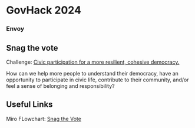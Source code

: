 # GovHack 2024
### Envoy

## Snag the vote

Challenge: [Civic participation for a more resilient, cohesive democracy.](https://hackerspace.govhack.org/challenges/civic_participation_for_a_more_resilient_cohesive_democracy)

How can we help more people to understand their democracy, have an opportunity to participate in civic life, contribute to their community, and/or feel a sense of belonging and responsibility?

## Useful Links

Miro FLowchart: [Snag the Vote](https://miro.com/app/board/uXjVKiUvmvw=/)
